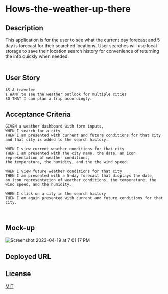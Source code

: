 # Hows-the-weather-up-there

## Description
This application is for the user to see what the current day forecast and 5 day is forecast for their searched locations. User searches will use local storage to save their location search history for convenience of returning the info quickly when needed. 
</br></br>

## User Story
```
AS A traveler
I WANT to see the weather outlook for multiple cities
SO THAT I can plan a trip accordingly.

```
## Acceptance Criteria
```
GIVEN a weather dashboard with form inputs,
WHEN I search for a city
THEN I am presented with current and future conditions for that city 
and that city is added to the search history.

WHEN I view current weather conditions for that city
THEN I am presented with the city name, the date, an icon representation of weather conditions, 
the temperature, the humidity, and the the wind speed.

WHEN I view future weather conditions for that city
THEN I am presented with a 5-day forecast that displays the date, 
an icon representation of weather conditions, the temperature, the wind speed, and the humidity.

WHEN I click on a city in the search history
THEN I am again presented with current and future conditions for that city.
```
</br>

## Mock-up
![Screenshot 2023-04-19 at 7 01 17 PM](https://user-images.githubusercontent.com/103869234/233235005-fe756d3d-9850-4124-9c1a-037536ab20d4.png)

## Deployed URL


## License
[MIT](https://github.com/MrBrandtCox/Hows-the-weather-up-there/blob/main/LICENSE)